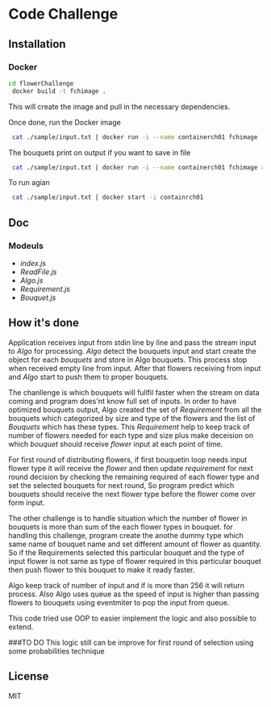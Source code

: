 # Code Challenge
## Installation
### Docker

```sh
cd flowerChallenge
 docker build -t fchimage .
```
This will create the  image and pull in the necessary dependencies.

Once done, run the Docker image 

```sh
 cat ./sample/input.txt | docker run -i --name containerch01 fchimage 
```

The bouquets print on output if you want to save in file 
```sh
 cat ./sample/input.txt | docker run -i --name containerch01 fchimage > output.txt
```

To run agian
```sh
 cat ./sample/input.txt | docker start -i containrch01
```
## Doc
### Modeuls

* _index.js_  
* _ReadFile.js_
* _Algo.js_
* _Requirement.js_ 
* _Bouquet.js_ 

## How it's done

Application receives input from stdin line by line and pass the stream input to _Algo_ for processing. _Algo_ detect the bouquets input and start create the object for each _bouquets_ and store in Algo bouquets. This process stop when received empty line from input. After that flowers receiving from input and _Algo_ start to push them to proper bouquets.      

The chanllenge is which bouquets will fullfil faster when the stream on data coming and program does'nt know full set of inputs. In order to have optimized bouquets output, Algo created the set of _Requirement_ from all the bouquets which categorized by size and type of the flowers and the list of _Bouquets_ which has these types. This _Requirement_ help to keep track of number of flowers needed for each type and size plus make deceision on which _bouquet_ should receive _flower_ input at each point of time. 

For first round of distributing flowers, if first bouquetin loop needs input flower type it will receive the  _flower_ and then update _requirement_ for next round decision by checking the remaining required of each flower type and set the selected bouquets for next round, So program predict which bouquets should receive the next flower type before the flower come over form input.

The other challenge is to handle situation which the number of flower in bouquets is more than sum of the each flower types in bouquet. for handling this challenge, program create the anothe dummy type which same name of bouquet name and set different amount of flower as quantity. So if the Requirements selected this particular bouquet and the type of input flower is not same as type of flower required in this particular bouquet then push flower to this bouquet to make it ready faster. 

Algo keep track of number of input and if is more than 256 it will return process. Also Algo uses queue as the speed of input is higher than passing flowers to bouquets using eventmiter to pop the input from queue.   

This code tried use OOP to easier implement the logic and also possible to extend. 

###TO DO
This logic still can be improve for first round of selection using some probabilities technique

License
----

MIT
